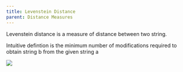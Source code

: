 ```yaml
---
title: Levenstein Distance
parent: Distance Measures
---
```


<script src="https://polyfill.io/v3/polyfill.min.js?features=es6"></script>
<script type="text/javascript" id="MathJax-script" async
  src="https://cdn.jsdelivr.net/npm/mathjax@3/es5/tex-chtml.js">
</script>


<body>
Levenstein distance is a measure of distance between two string.<br>

Intuitive defintion is the minimum number of modifications required to obtain string b from the given string a<br>

<img src="levenstein_distance.jpg">
</body>